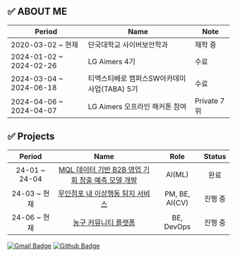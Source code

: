 
<!--
**JHZLO/JHZLO** is a ✨ _special_ ✨ repository because its `README.md` (this file) appears on your GitHub profile.

Here are some ideas to get you started:

- 🔭 I’m currently working on ...
- 🌱 I’m currently learning ...
- 👯 I’m looking to collaborate on ...
- 🤔 I’m looking for help with ...
- 💬 Ask me about ...
- 📫 How to reach me: ...
- 😄 Pronouns: ...
- ⚡ Fun fact: ...
-->
## :white_check_mark: ABOUT ME

| **Period**              | **Name**                                           | **Note**                  |
|-------------------------|----------------------------------------------------|---------------------------|
| 2020-03-02 ~ 현재       | 단국대학교 사이버보안학과                          | 재학 중                    |
| 2024-01-02 ~ 2024-02-26 | LG Aimers 4기                                      | 수료                       |
| 2024-03-04 ~ 2024-06-18 | 티맥스티베로 캠퍼스SW아카데미사업(TABA) 5기        | 수료                       |
| 2024-04-06 ~ 2024-04-07 | LG Aimers 오프라인 해커톤 참여                     | Private 7위               |



## :white_check_mark: Projects
|Period|Name|Role|Status|
|:-:|:-:|:-:|:-:|
|24-01 ~ 24-04|[MQL 데이터 기반 B2B 영업 기회 창출 예측 모델 개발](https://github.com/JHZLO/lgAimers)|AI(ML)|완료|
|24-03 ~ 현재|[무인점포 내 이상행동 탐지 서비스](https://github.com/TABA-4-Roses-1-Thorn)|PM, BE, AI(CV)|진행 중|
|24-06 ~ 현재|[농구 커뮤니티 플랫폼](https://github.com/Alley-Oops-App)|BE, DevOps|진행 중|

[![Gmail Badge](https://img.shields.io/badge/-010703kjh@gmail.com-c14438?style=flat&logo=Gmail&logoColor=white&link=mailto:kjh0010703@naver.com)](mailto:kjh0010703@naver.com) [![Github Badge](https://img.shields.io/badge/-JHZLO-grey?style=flat&logo=github&logoColor=white&link=https://github.com/JHZLO/)](https://www.github.com/JHZLO/) <p align='left'>



